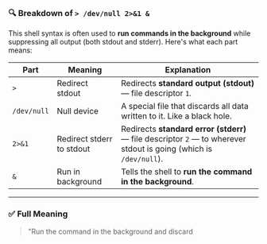 ### 🔍 Breakdown of `> /dev/null 2>&1 &`

This shell syntax is often used to **run commands in the background** while suppressing all output (both stdout and stderr). Here's what each part means:

| Part              | Meaning                                 | Explanation                                                                 |
|-------------------|------------------------------------------|-----------------------------------------------------------------------------|
| `>`               | Redirect stdout                          | Redirects **standard output (stdout)** — file descriptor `1`.               |
| `/dev/null`       | Null device                              | A special file that discards all data written to it. Like a black hole.     |
| `2>&1`            | Redirect stderr to stdout                | Redirects **standard error (stderr)** — file descriptor `2` — to wherever stdout is going (which is `/dev/null`). |
| `&`               | Run in background                        | Tells the shell to **run the command in the background**.                   |

---

### ✅ Full Meaning

> "Run the command in the background and discard
